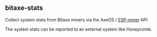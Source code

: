 ## bitaxe-stats

Collect system stats from Bitaxe miners via the AxeOS / [ESP-miner](https://github.com/skot/ESP-Miner) API.

The system stats can be reported to an external system like Honeycomb.

